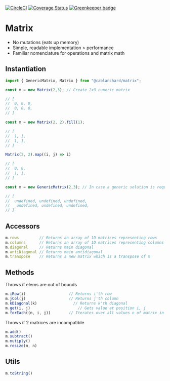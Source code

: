 [![CircleCI](https://circleci.com/gh/cblanc/matrix.svg?style=svg)](https://circleci.com/gh/cblanc/matrix) [![Coverage Status](https://coveralls.io/repos/github/cblanc/matrix/badge.svg?branch=master)](https://coveralls.io/github/cblanc/matrix?branch=master) [![Greenkeeper badge](https://badges.greenkeeper.io/cblanc/matrix.svg)](https://greenkeeper.io/)

# Matrix

- No mutations (eats up memory)
- Simple, readable implementation > performance
- Familiar nomenclature for operations and matrix math

## Instantiation

```javascript
import { GenericMatrix, Matrix } from "@cablanchard/matrix";

const m = new Matrix(2,3); // Create 2x3 numeric matrix

// [
// 	0, 0, 0,
//  0, 0, 0,
// ]

const m = new Matrix(2, 2).fill(1);

// [
// 	1, 1,
//  1, 1,
// ]

Matrix(2, 2).map((i, j) => i)

// [
// 	0, 0,
//  1, 1,
// ]

const m = new GenericMatrix(2,3); // In case a generic solution is required

// [
// 	undefined, undefined, undefined,
//   undefined, undefined, undefined,
// ]
```

## Accessors

```javascript
m.rows         // Returns an array of 1D matrices representing rows
m.columns      // Returns an array of 1D matrices representing columns
m.diagonal     // Returns main diagonal
m.antiDiagonal // Returns main antidiagonal
m.transpose    // Returns a new matrix which is a transpose of m
```

## Methods

Throws if elems are out of bounds

```javascript
m.iRow(i)         			// Returns i'th row
m.jCol(j)         			// Returns j'th column
m.kDiagonal(k)  			  // Returns k'th diagonal
m.get(i, j)			     		// Gets value at position i, j
m.forEach((n, i, j))		// Iterates over all values n of matrix in positions i, j
```

Throws if 2 matrices are incompatible

```javascript
m.add()
m.subtract()
m.mutiply()
m.resize(m, n)
```

## Utils

```javascript
m.toString()
```
